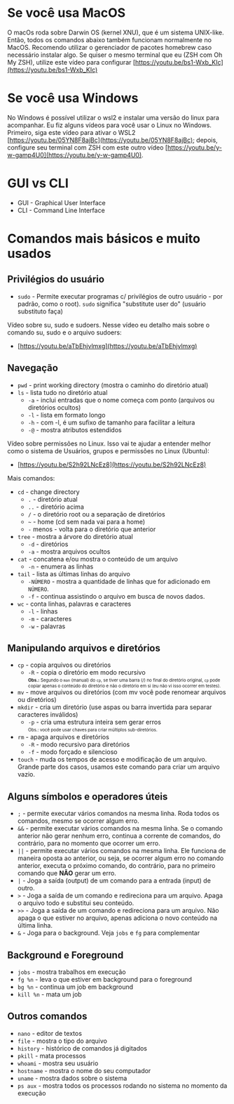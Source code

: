 # Se você usa MacOS
O macOs roda sobre Darwin OS (kernel XNU), que é um sistema UNIX-like. Então, 
todos os comandos abaixo também funcionam normalmente no MacOS. Recomendo
utilizar o gerenciador de pacotes homebrew caso necessário instalar algo.
Se quiser o mesmo terminal que eu (ZSH com Oh My ZSH), utilize este vídeo para 
configurar [https://youtu.be/bs1-Wxb_KIc](https://youtu.be/bs1-Wxb_KIc)

# Se você usa Windows
No Windows é possível utilizar o wsl2 e instalar uma versão do linux para 
acompanhar. Eu fiz alguns vídeos para você usar o Linux no Windows. 
Primeiro, siga este vídeo para ativar o WSL2 [https://youtu.be/05YN8F8ajBc](https://youtu.be/05YN8F8ajBc); depois, configure seu terminal com ZSH com este outro vídeo [https://youtu.be/y-w-gamp4U0](https://youtu.be/y-w-gamp4U0).  

# GUI vs CLI  
- GUI - Graphical User Interface  
- CLI - Command Line Interface  

# Comandos mais básicos e muito usados
## Privilégios do usuário
- `sudo` - Permite executar programas c/ privilégios de outro usuário - por padrão,
  como o root). `sudo` significa "substitute user do" (usuário 
  substituto faça)  
  
Vídeo sobre su, sudo e sudoers. Nesse vídeo eu detalho mais sobre o comando su, sudo e o arquivo sudoers:

- [https://youtu.be/aTbEhjvlmxg](https://youtu.be/aTbEhjvlmxg)
## Navegação
- `pwd` - print working directory (mostra o caminho do diretório atual)  
- `ls` - lista tudo no diretório atual  
  - `-a` - inclui entradas que o nome começa com ponto (arquivos ou diretórios ocultos)  
  - `-l` - lista em formato longo  
  - `-h` - com -l, é um sufixo de tamanho para facilitar a leitura   
  - `-@` - mostra atributos estendidos  

Vídeo sobre permissões no Linux. Isso vai te ajudar a entender melhor como o sistema de Usuários, grupos e permissões no Linux (Ubuntu):

- [https://youtu.be/S2h92LNcEz8](https://youtu.be/S2h92LNcEz8)

Mais comandos:

- `cd` - change directory
  - `.` - diretório atual
  - `..` - diretório acima
  - `/` - o diretório root ou a separação de diretórios
  - `~` - home (cd sem nada vai para a home)
  - `-` menos - volta para o diretório que anterior  
- `tree` - mostra a árvore do diretório atual  
  - `-d` - diretórios  
  - `-a` - mostra arquivos ocultos  
- `cat` - concatena e/ou mostra o conteúdo de um arquivo  
  - `-n` - enumera as linhas
- `tail` - lista as últimas linhas do arquivo  
  - `-NÚMERO` - mostra a quantidade de linhas que for adicionado em `NÚMERO`.
  - `-f` - continua assistindo o arquivo em busca de novos dados.  
- `wc` - conta linhas, palavras e caracteres
  - `-l` - linhas
  - `-m` - caracteres
  - `-w` - palavras
## Manipulando arquivos e diretórios
- `cp` - copia arquivos ou diretórios  
  - `-R` - copia o diretório em modo recursivo  
  <sub><sup>**Obs.:** Segundo o `man` (manual) do `cp`, se tiver uma barra (/) no final do diretório original, `cp` pode copiar apenas o conteúdo do diretório e não o diretório em si (eu não vi isso ocorrer em testes).</sup></sub>  
- `mv` - move arquivos ou diretórios (com mv você pode renomear arquivos ou diretórios)  
- `mkdir` - cria um diretório (use aspas ou barra invertida para separar caracteres inválidos)  
  - `-p` - cria uma estrutura inteira sem gerar erros  
  <sub><sup>Obs.: você pode usar chaves para criar múltiplos sub-diretórios.</sup></sub>  
- `rm` - apaga arquivos e diretórios  
  - `-R` - modo recursivo para diretórios  
  - `-f` - modo forçado e silencioso  
- `touch` - muda os tempos de acesso e modificação de um arquivo. Grande parte dos casos, usamos este comando para criar um arquivo vazio.  
## Alguns símbolos e operadores úteis
- `;` - permite executar vários comandos na mesma linha. Roda todos os comandos, mesmo se ocorrer algum erro.
- `&&` - permite executar vários comandos na mesma linha. Se o comando anterior não gerar nenhum erro, continua a corrente de comandos, do contrário, para no momento que ocorrer um erro.  
- `||` - permite executar vários comandos na mesma linha. Ele funciona de maneira oposta ao anterior, ou seja, se ocorrer algum erro no comando anterior, executa o próximo comando, do contrário, para no primeiro comando que **NÃO** gerar um erro.  
- `|` - Joga a saída (output) de um comando para a entrada (input) de outro.
- `>` - Joga a saída de um comando e redireciona para um arquivo. Apaga o arquivo todo e substitui seu conteúdo.
- `>>` - Joga a saída de um comando e redireciona para um arquivo. Não apaga o que estiver no arquivo, apenas adiciona o novo conteúdo na última linha.
- `&` - Joga para o background. Veja `jobs` e `fg` para complementar
## Background e Foreground
- `jobs` - mostra trabalhos em execução  
- `fg %n` - leva o que estiver em background para o foreground  
- `bg %n` - continua um job em background  
- `kill %n` - mata um job
## Outros comandos
- `nano` - editor de textos  
- `file` - mostra o tipo do arquivo  
- `history` - histórico de comandos já digitados  
- `pkill` - mata processos
- `whoami` - mostra seu usuário
- `hostname` - mostra o nome do seu computador
- `uname` - mostra dados sobre o sistema
- `ps aux` - mostra todos os processos rodando no sistema no momento da execução
